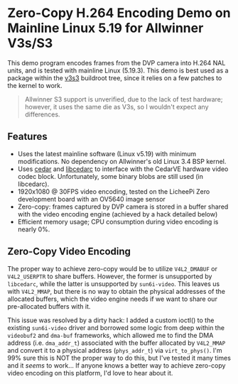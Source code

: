 
# Zero-Copy H.264 Encoding Demo on Mainline Linux 5.19 for Allwinner V3s/S3

This demo program encodes frames from the DVP camera into H.264 NAL units, and is tested with mainline Linux (5.19.3). This demo is best used as a package within the [v3s3](https://github.com/Unturned3/v3s3) buildroot tree, since it relies on a few patches to the kernel to work.

> Allwinner S3 support is unverified, due to the lack of test hardware; however, it uses the same die as V3s, so I wouldn't expect any differences.

## Features

- Uses the latest mainline software (Linux v5.19) with minimum modifications. No dependency on Allwinner's old Linux 3.4 BSP kernel.
- Uses [cedar](https://github.com/aodzip/cedar/) and [libcedarc](https://github.com/aodzip/libcedarc) to interface with the CedarVE hardware video codec block. Unfortunately, some binary blobs are still used (in libcedarc).
- 1920x1080 @ 30FPS video encoding, tested on the LicheePi Zero development board with an OV5640 image sensor
- Zero-copy: frames captured by DVP camera is stored in a buffer shared with the video encoding engine (achieved by a hack detailed below)
- Efficient memory usage; CPU consumption during video encoding is nearly 0%.

## Zero-Copy Video Encoding

The proper way to achieve zero-copy would be to utilize `V4L2_DMABUF` or `V4L2_USERPTR` to share buffers. However, the former is unsupported by `libcedarc`, while the latter is unsupported by `sun6i-video`. This leaves us with `V4L2_MMAP`, but there is no way to obtain the physical addresses of the allocated buffers, which the video engine needs if we want to share our pre-allocated buffers with it.

This issue was resolved by a dirty hack: I added a custom ioctl() to the existing `sun6i-video` driver and borrowed some logic from deep within the `videobuf2` and `dma-buf` frameworks, which allowed me to find the DMA address (i.e. `dma_addr_t`) associated with the buffer allocated by `V4L2_MMAP` and convert it to a physical address (`phys_addr_t`) via `virt_to_phys()`. I'm 99% sure this is NOT the proper way to do this, but I've tested it many times and it _seems_ to work... If anyone knows a better way to achieve zero-copy video encoding on this platform, I'd love to hear about it.

